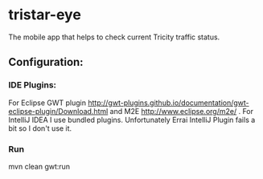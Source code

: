 # tristar-eye
The mobile app that helps to check current Tricity traffic status.

## Configuration:

### IDE Plugins:
For Eclipse GWT plugin http://gwt-plugins.github.io/documentation/gwt-eclipse-plugin/Download.html and M2E http://www.eclipse.org/m2e/ .
For IntelliJ IDEA I use bundled plugins. Unfortunately Errai IntelliJ Plugin fails a bit so I don't use it.

### Run
mvn clean gwt:run

